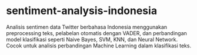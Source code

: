 # sentiment-analysis-indonesia
Analisis sentimen data Twitter berbahasa Indonesia menggunakan preprocessing teks, pelabelan otomatis dengan VADER, dan perbandingan model klasifikasi seperti Naive Bayes, SVM, KNN, dan Neural Network. Cocok untuk analisis perbandingan Machine Learning dalam klasifikasi teks.
